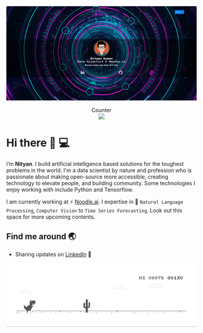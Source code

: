 <img src="https://raw.githubusercontent.com/nityansuman/nityansuman/master/home-portfolio.png" alt="Nityan Suman - Data Scientist">

<p align="center"> 
  Counter<br>
  <img src="https://profile-counter.glitch.me/nityansuman/count.svg" />
</p>

# Hi there :wave: :computer:

I’m **Nityan**. I build artificial intelligence based solutions for the toughest problems in the world.
I'm a data scientist by nature and profession who is passionate about making open-source more accessible, creating technology to elevate people, and building community. Some technologies I enjoy working with include Python and Tensorflow.

I am currently working at ⚡ [Noodle.ai](https://www.noodle.ai). I expertise in :telescope: `Natural Language Processing`, `Computer Vision` to `Time Series Forecasting`. Look out this space for more upcoming contents.


## Find me around :earth_asia:

- Sharing updates on <a href="https://www.linkedin.com/in/kumar-nityan-suman/">LinkedIn</a> 💼


![image](https://raw.githubusercontent.com/nityansuman/nityansuman/master/dino.gif)

